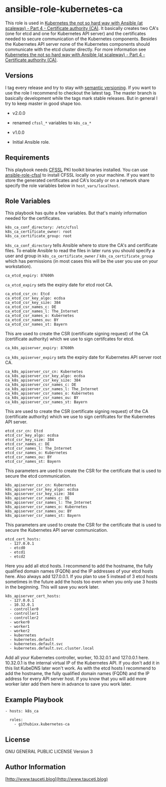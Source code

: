 ansible-role-kubernetes-ca
==========================

This role is used in [Kubernetes the not so hard way with Ansible (at scaleway) - Part 4 - Certificate authority (CA)](https://www.tauceti.blog/post/kubernetes-the-not-so-hard-way-with-ansible-at-scaleway-part-4/). It basically creates two CA's (one for etcd and one for Kubernetes API server) and the certificates needed to secure communication of the Kubernetes components. Besides the Kubernetes API server none of the Kubernetes components should communicate with the etcd cluster directly. For more information see [Kubernetes the not so hard way with Ansible (at scaleway) - Part 4 - Certificate authority (CA)](https://www.tauceti.blog/post/kubernetes-the-not-so-hard-way-with-ansible-at-scaleway-part-4/).

Versions
--------

I tag every release and try to stay with [semantic versioning](http://semver.org). If you want to use the role I recommend to checkout the latest tag. The master branch is basically development while the tags mark stable releases. But in general I try to keep master in good shape too.

* v2.0.0

- renamed `cfssl_*` variables to `k8s_ca_*`

* v1.0.0

- Initial Ansible role.

Requirements
------------

This playbook needs [CFSSL](https://github.com/cloudflare/cfssl) PKI toolkit binaries installed. You can use [ansible-role-cfssl](https://github.com/githubixx/ansible-role-cfssl) to install CFSSL locally on your machine. If you want to store the generated certificates and CA's locally or on a network share specify the role variables below in `host_vars/localhost`.

Role Variables
--------------

This playbook has quite a few variables. But that's mainly information needed for the certificates.

```
k8s_ca_conf_directory: /etc/cfssl
k8s_ca_certificate_owner: root
k8s_ca_certificate_group: root
```

`k8s_ca_conf_directory` tells Ansible where to store the CA's and certificate files. To enable Ansible to read the files in later runs you should specify a user and group in `k8s_ca_certificate_owner` / `k8s_ca_certificate_group` which has permissions (in most cases this will be the user you use on your workstation).

```
ca_etcd_expiry: 87600h
```
`ca_etcd_expiry` sets the expiry date for etcd root CA.

```
ca_etcd_csr_cn: Etcd
ca_etcd_csr_key_algo: ecdsa
ca_etcd_csr_key_size: 384
ca_etcd_csr_names_c: DE
ca_etcd_csr_names_l: The_Internet
ca_etcd_csr_names_o: Kubernetes
ca_etcd_csr_names_ou: BY
ca_etcd_csr_names_st: Bayern
```
This are used to create the CSR (certificate signing request) of the CA (certificate authority) which we use to sign certifcates for etcd.

```
ca_k8s_apiserver_expiry: 87600h
```
`ca_k8s_apiserver_expiry` sets the expiry date for Kubernetes API server root CA.

```
ca_k8s_apiserver_csr_cn: Kubernetes
ca_k8s_apiserver_csr_key_algo: ecdsa
ca_k8s_apiserver_csr_key_size: 384
ca_k8s_apiserver_csr_names_c: DE
ca_k8s_apiserver_csr_names_l: The_Internet
ca_k8s_apiserver_csr_names_o: Kubernetes
ca_k8s_apiserver_csr_names_ou: BY
ca_k8s_apiserver_csr_names_st: Bayern
```
This are used to create the CSR (certificate signing request) of the CA (certificate authority) which we use to sign certifcates for the Kubernetes API server.

```
etcd_csr_cn: Etcd
etcd_csr_key_algo: ecdsa
etcd_csr_key_size: 384
etcd_csr_names_c: DE
etcd_csr_names_l: The_Internet
etcd_csr_names_o: Kubernetes
etcd_csr_names_ou: BY
etcd_csr_names_st: Bayern
```
This parameters are used to create the CSR for the certificate that is used to secure the etcd communication.

```
k8s_apiserver_csr_cn: Kubernetes
k8s_apiserver_csr_key_algo: ecdsa
k8s_apiserver_csr_key_size: 384
k8s_apiserver_csr_names_c: DE
k8s_apiserver_csr_names_l: The_Internet
k8s_apiserver_csr_names_o: Kubernetes
k8s_apiserver_csr_names_ou: BY
k8s_apiserver_csr_names_st: Bayern
```
This parameters are used to create the CSR for the certificate that is used to secure the Kubernetes API server communication.

```
etcd_cert_hosts:
  - 127.0.0.1
  - etcd0
  - etcd1
  - etcd2
```
Here you add all etcd hosts. I recommend to add the hostname, the fully qualified domain names (FQDN) and the IP addresses of your etcd hosts here. Also always add 127.0.0.1. If you plan to use 5 instead of 3 etcd hosts sometimes in the future add the hosts too even when you only use 3 hosts in the beginning. This will save you work later.

```
k8s_apiserver_cert_hosts:
  - 127.0.0.1
  - 10.32.0.1
  - controller0
  - controller1
  - controller2
  - worker0
  - worker1
  - worker2
  - kubernetes
  - kubernetes.default
  - kubernetes.default.svc
  - kubernetes.default.svc.cluster.local
```
Add all your Kubernetes controller, worker, 10.32.0.1 and 127.0.0.1 here. 10.32.0.1 is the internal virtual IP of the Kubernetes API. If you don't add it in this list KubeDNS later won't work. As with the etcd hosts I recommend to add the hostname, the fully qualified domain names (FQDN) and the IP address for every API server host. If you know that you will add more worker later add them here in advance to save you work later.

Example Playbook
----------------

```
- hosts: k8s_ca

  roles:
    - githubixx.kubernetes-ca
```

License
-------

GNU GENERAL PUBLIC LICENSE Version 3

Author Information
------------------

[http://www.tauceti.blog](http://www.tauceti.blog)
